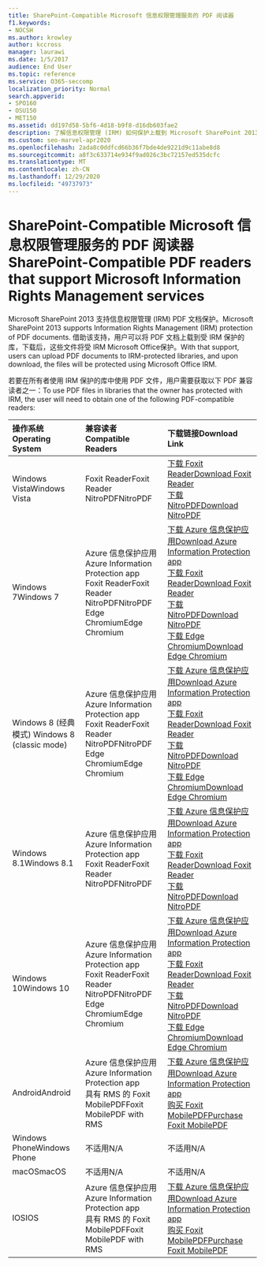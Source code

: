 ```yaml
---
title: SharePoint-Compatible Microsoft 信息权限管理服务的 PDF 阅读器
f1.keywords:
- NOCSH
ms.author: krowley
author: kccross
manager: laurawi
ms.date: 1/5/2017
audience: End User
ms.topic: reference
ms.service: O365-seccomp
localization_priority: Normal
search.appverid:
- SPO160
- OSU150
- MET150
ms.assetid: dd197d58-5bf6-4d18-b9f8-d16db603fae2
description: 了解信息权限管理 (IRM) 如何保护上载到 Microsoft SharePoint 2013 中受 IRM 保护的库并下载的 PDF 文档。
ms.custom: seo-marvel-apr2020
ms.openlocfilehash: 2ada8c0ddfcd66b36f7bde4de9221d9c11abe8d8
ms.sourcegitcommit: a8f3c633714e934f9ad026c3bc72157ed535dcfc
ms.translationtype: MT
ms.contentlocale: zh-CN
ms.lasthandoff: 12/29/2020
ms.locfileid: "49737973"
---
```

# <a name="sharepoint-compatible-pdf-readers-that-support-microsoft-information-rights-management-services"></a><span data-ttu-id="ad2c1-103">SharePoint-Compatible Microsoft 信息权限管理服务的 PDF 阅读器</span><span class="sxs-lookup"><span data-stu-id="ad2c1-103">SharePoint-Compatible PDF readers that support Microsoft Information Rights Management services</span></span>

<span data-ttu-id="ad2c1-104">Microsoft SharePoint 2013 支持信息权限管理 (IRM) PDF 文档保护。</span><span class="sxs-lookup"><span data-stu-id="ad2c1-104">Microsoft SharePoint 2013 supports Information Rights Management (IRM) protection of PDF documents.</span></span> <span data-ttu-id="ad2c1-105">借助该支持，用户可以将 PDF 文档上载到受 IRM 保护的库，下载后，这些文件将受 IRM Microsoft Office保护。</span><span class="sxs-lookup"><span data-stu-id="ad2c1-105">With that support, users can upload PDF documents to IRM-protected libraries, and upon download, the files will be protected using Microsoft Office IRM.</span></span>
  
<span data-ttu-id="ad2c1-106">若要在所有者使用 IRM 保护的库中使用 PDF 文件，用户需要获取以下 PDF 兼容读者之一：</span><span class="sxs-lookup"><span data-stu-id="ad2c1-106">To use PDF files in libraries that the owner has protected with IRM, the user will need to obtain one of the following PDF-compatible readers:</span></span>
  
| <span data-ttu-id="ad2c1-107">操作系统</span><span class="sxs-lookup"><span data-stu-id="ad2c1-107">Operating System</span></span> | <span data-ttu-id="ad2c1-108">兼容读者</span><span class="sxs-lookup"><span data-stu-id="ad2c1-108">Compatible Readers</span></span> | <span data-ttu-id="ad2c1-109">下载链接</span><span class="sxs-lookup"><span data-stu-id="ad2c1-109">Download Link</span></span> |
|:-----|:-----|:-----|
|<span data-ttu-id="ad2c1-110">Windows Vista</span><span class="sxs-lookup"><span data-stu-id="ad2c1-110">Windows Vista</span></span>  <br/> |<span data-ttu-id="ad2c1-111">Foxit Reader</span><span class="sxs-lookup"><span data-stu-id="ad2c1-111">Foxit Reader</span></span>  <br/> <span data-ttu-id="ad2c1-112">NitroPDF</span><span class="sxs-lookup"><span data-stu-id="ad2c1-112">NitroPDF</span></span>  <br/> |[<span data-ttu-id="ad2c1-113">下载 Foxit Reader</span><span class="sxs-lookup"><span data-stu-id="ad2c1-113">Download Foxit Reader</span></span>](https://go.microsoft.com/fwlink/?linkid=2139326) <br/> [<span data-ttu-id="ad2c1-114">下载 NitroPDF</span><span class="sxs-lookup"><span data-stu-id="ad2c1-114">Download NitroPDF</span></span>](https://go.microsoft.com/fwlink/?linkid=2139327) <br/> |
|<span data-ttu-id="ad2c1-115">Windows 7</span><span class="sxs-lookup"><span data-stu-id="ad2c1-115">Windows 7</span></span>  <br/> |<span data-ttu-id="ad2c1-116">Azure 信息保护应用</span><span class="sxs-lookup"><span data-stu-id="ad2c1-116">Azure Information Protection app</span></span>  <br/> <span data-ttu-id="ad2c1-117">Foxit Reader</span><span class="sxs-lookup"><span data-stu-id="ad2c1-117">Foxit Reader</span></span>  <br/> <span data-ttu-id="ad2c1-118">NitroPDF</span><span class="sxs-lookup"><span data-stu-id="ad2c1-118">NitroPDF</span></span>  <br/> <span data-ttu-id="ad2c1-119">Edge Chromium</span><span class="sxs-lookup"><span data-stu-id="ad2c1-119">Edge Chromium</span></span>  <br/>|[<span data-ttu-id="ad2c1-120">下载 Azure 信息保护应用</span><span class="sxs-lookup"><span data-stu-id="ad2c1-120">Download Azure Information Protection app</span></span>](https://go.microsoft.com/fwlink/?linkid=837797) <br/> [<span data-ttu-id="ad2c1-121">下载 Foxit Reader</span><span class="sxs-lookup"><span data-stu-id="ad2c1-121">Download Foxit Reader</span></span>](https://go.microsoft.com/fwlink/?linkid=2139326) <br/> [<span data-ttu-id="ad2c1-122">下载 NitroPDF</span><span class="sxs-lookup"><span data-stu-id="ad2c1-122">Download NitroPDF</span></span>](https://go.microsoft.com/fwlink/?linkid=2139327) <br/> [<span data-ttu-id="ad2c1-123">下载 Edge Chromium</span><span class="sxs-lookup"><span data-stu-id="ad2c1-123">Download Edge Chromium</span></span>](https://support.microsoft.com/microsoft-edge/download-the-new-microsoft-edge-based-on-chromium-0f4a3dd7-55df-60f5-739f-00010dba52cf) <br/>|
|<span data-ttu-id="ad2c1-124">Windows 8 (经典模式) </span><span class="sxs-lookup"><span data-stu-id="ad2c1-124">Windows 8 (classic mode)</span></span>  <br/> |<span data-ttu-id="ad2c1-125">Azure 信息保护应用</span><span class="sxs-lookup"><span data-stu-id="ad2c1-125">Azure Information Protection app</span></span>  <br/> <span data-ttu-id="ad2c1-126">Foxit Reader</span><span class="sxs-lookup"><span data-stu-id="ad2c1-126">Foxit Reader</span></span>  <br/> <span data-ttu-id="ad2c1-127">NitroPDF</span><span class="sxs-lookup"><span data-stu-id="ad2c1-127">NitroPDF</span></span>  <br/> <span data-ttu-id="ad2c1-128">Edge Chromium</span><span class="sxs-lookup"><span data-stu-id="ad2c1-128">Edge Chromium</span></span>  <br/>|[<span data-ttu-id="ad2c1-129">下载 Azure 信息保护应用</span><span class="sxs-lookup"><span data-stu-id="ad2c1-129">Download Azure Information Protection app</span></span>](https://go.microsoft.com/fwlink/?linkid=837797) <br/> [<span data-ttu-id="ad2c1-130">下载 Foxit Reader</span><span class="sxs-lookup"><span data-stu-id="ad2c1-130">Download Foxit Reader</span></span>](https://go.microsoft.com/fwlink/?linkid=2139326) <br/> [<span data-ttu-id="ad2c1-131">下载 NitroPDF</span><span class="sxs-lookup"><span data-stu-id="ad2c1-131">Download NitroPDF</span></span>](https://go.microsoft.com/fwlink/?linkid=2139327) <br/> [<span data-ttu-id="ad2c1-132">下载 Edge Chromium</span><span class="sxs-lookup"><span data-stu-id="ad2c1-132">Download Edge Chromium</span></span>](https://support.microsoft.com/microsoft-edge/download-the-new-microsoft-edge-based-on-chromium-0f4a3dd7-55df-60f5-739f-00010dba52cf) <br/> |
|<span data-ttu-id="ad2c1-133">Windows 8.1</span><span class="sxs-lookup"><span data-stu-id="ad2c1-133">Windows 8.1</span></span>  <br/> |<span data-ttu-id="ad2c1-134">Azure 信息保护应用</span><span class="sxs-lookup"><span data-stu-id="ad2c1-134">Azure Information Protection app</span></span>  <br/> <span data-ttu-id="ad2c1-135">Foxit Reader</span><span class="sxs-lookup"><span data-stu-id="ad2c1-135">Foxit Reader</span></span>  <br/> <span data-ttu-id="ad2c1-136">NitroPDF</span><span class="sxs-lookup"><span data-stu-id="ad2c1-136">NitroPDF</span></span>  <br/> |[<span data-ttu-id="ad2c1-137">下载 Azure 信息保护应用</span><span class="sxs-lookup"><span data-stu-id="ad2c1-137">Download Azure Information Protection app</span></span>](https://go.microsoft.com/fwlink/?linkid=837797) <br/> [<span data-ttu-id="ad2c1-138">下载 Foxit Reader</span><span class="sxs-lookup"><span data-stu-id="ad2c1-138">Download Foxit Reader</span></span>](https://go.microsoft.com/fwlink/?linkid=2139326) <br/> [<span data-ttu-id="ad2c1-139">下载 NitroPDF</span><span class="sxs-lookup"><span data-stu-id="ad2c1-139">Download NitroPDF</span></span>](https://go.microsoft.com/fwlink/?linkid=2139327) <br/> |
|<span data-ttu-id="ad2c1-140">Windows 10</span><span class="sxs-lookup"><span data-stu-id="ad2c1-140">Windows 10</span></span>  <br/> |<span data-ttu-id="ad2c1-141">Azure 信息保护应用</span><span class="sxs-lookup"><span data-stu-id="ad2c1-141">Azure Information Protection app</span></span>  <br/> <span data-ttu-id="ad2c1-142">Foxit Reader</span><span class="sxs-lookup"><span data-stu-id="ad2c1-142">Foxit Reader</span></span>  <br/> <span data-ttu-id="ad2c1-143">NitroPDF</span><span class="sxs-lookup"><span data-stu-id="ad2c1-143">NitroPDF</span></span>  <br/> <span data-ttu-id="ad2c1-144">Edge Chromium</span><span class="sxs-lookup"><span data-stu-id="ad2c1-144">Edge Chromium</span></span>  <br/> |[<span data-ttu-id="ad2c1-145">下载 Azure 信息保护应用</span><span class="sxs-lookup"><span data-stu-id="ad2c1-145">Download Azure Information Protection app</span></span>](https://go.microsoft.com/fwlink/?linkid=837797) <br/> [<span data-ttu-id="ad2c1-146">下载 Foxit Reader</span><span class="sxs-lookup"><span data-stu-id="ad2c1-146">Download Foxit Reader</span></span>](https://go.microsoft.com/fwlink/?linkid=2139326) <br/> [<span data-ttu-id="ad2c1-147">下载 NitroPDF</span><span class="sxs-lookup"><span data-stu-id="ad2c1-147">Download NitroPDF</span></span>](https://go.microsoft.com/fwlink/?linkid=2139327) <br/> [<span data-ttu-id="ad2c1-148">下载 Edge Chromium</span><span class="sxs-lookup"><span data-stu-id="ad2c1-148">Download Edge Chromium</span></span>](https://support.microsoft.com/microsoft-edge/download-the-new-microsoft-edge-based-on-chromium-0f4a3dd7-55df-60f5-739f-00010dba52cf) <br/> |
|<span data-ttu-id="ad2c1-149">Android</span><span class="sxs-lookup"><span data-stu-id="ad2c1-149">Android</span></span>  <br/> |<span data-ttu-id="ad2c1-150">Azure 信息保护应用</span><span class="sxs-lookup"><span data-stu-id="ad2c1-150">Azure Information Protection app</span></span>  <br/> <span data-ttu-id="ad2c1-151">具有 RMS 的 Foxit MobilePDF</span><span class="sxs-lookup"><span data-stu-id="ad2c1-151">Foxit MobilePDF with RMS</span></span>  <br/> |[<span data-ttu-id="ad2c1-152">下载 Azure 信息保护应用</span><span class="sxs-lookup"><span data-stu-id="ad2c1-152">Download Azure Information Protection app</span></span>](https://go.microsoft.com/fwlink/?linkid=836827) <br/> [<span data-ttu-id="ad2c1-153">购买 Foxit MobilePDF</span><span class="sxs-lookup"><span data-stu-id="ad2c1-153">Purchase Foxit MobilePDF</span></span>](https://play.google.com/store/apps/details?id=com.foxit.mobile.pdf.lite) <br/> |
|<span data-ttu-id="ad2c1-154">Windows Phone</span><span class="sxs-lookup"><span data-stu-id="ad2c1-154">Windows Phone</span></span>  <br/> |<span data-ttu-id="ad2c1-155">不适用</span><span class="sxs-lookup"><span data-stu-id="ad2c1-155">N/A</span></span>  <br/> |<span data-ttu-id="ad2c1-156">不适用</span><span class="sxs-lookup"><span data-stu-id="ad2c1-156">N/A</span></span>  <br/> |
|<span data-ttu-id="ad2c1-157">macOS</span><span class="sxs-lookup"><span data-stu-id="ad2c1-157">macOS</span></span>  <br/> |<span data-ttu-id="ad2c1-158">不适用</span><span class="sxs-lookup"><span data-stu-id="ad2c1-158">N/A</span></span>  <br/> |<span data-ttu-id="ad2c1-159">不适用</span><span class="sxs-lookup"><span data-stu-id="ad2c1-159">N/A</span></span>  <br/> |
|<span data-ttu-id="ad2c1-160">IOS</span><span class="sxs-lookup"><span data-stu-id="ad2c1-160">IOS</span></span>  <br/> |<span data-ttu-id="ad2c1-161">Azure 信息保护应用</span><span class="sxs-lookup"><span data-stu-id="ad2c1-161">Azure Information Protection app</span></span>  <br/> <span data-ttu-id="ad2c1-162">具有 RMS 的 Foxit MobilePDF</span><span class="sxs-lookup"><span data-stu-id="ad2c1-162">Foxit MobilePDF with RMS</span></span>  <br/> |[<span data-ttu-id="ad2c1-163">下载 Azure 信息保护应用</span><span class="sxs-lookup"><span data-stu-id="ad2c1-163">Download Azure Information Protection app</span></span>](https://go.microsoft.com/fwlink/?linkid=836828) <br/> [<span data-ttu-id="ad2c1-164">购买 Foxit MobilePDF</span><span class="sxs-lookup"><span data-stu-id="ad2c1-164">Purchase Foxit MobilePDF</span></span>](https://play.google.com/store/apps/details?id=com.foxit.mobile.pdf.lite) <br/> |
   

